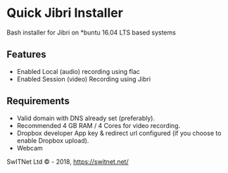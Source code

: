 # Quick Jibri Installer
Bash installer for Jibri on *buntu 16.04 LTS based systems

## Features
* Enabled Local (audio) recording using flac
* Enabled Session (video) Recording using Jibri

## Requirements
* Valid domain with DNS already set (preferably).
* Recommended 4 GB RAM / 4 Cores for video recording.
* Dropbox developer App key & redirect url configured (if you choose to enable Dropbox upload).
* Webcam



SwITNet Ltd © - 2018, https://switnet.net/
